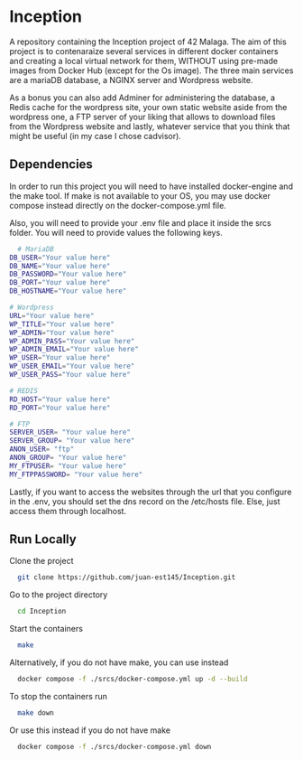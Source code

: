 # Inception

A repository containing the Inception project of 42 Malaga. The aim of this project is to contenaraize several services in different docker
containers and creating a local virtual network for them, WITHOUT using pre-made images from Docker Hub (except for the Os image). The three main services are a mariaDB database, a NGINX server and Wordpress website. 

As a bonus you can also add Adminer for administering the database, a Redis cache for the wordpress site, your own static website aside from the wordpress one, a FTP server of your liking that allows to download files from the Wordpress website and lastly, whatever service that you think that might be useful (in my case I chose cadvisor).

## Dependencies
In order to run this project you will need to have installed docker-engine and the make tool. If make is not available to your OS, you may use docker compose instead directly on the docker-compose.yml file.

Also, you will need to provide your .env file and place it inside the srcs folder. You will need to provide values the following keys.

```bash
  # MariaDB
DB_USER="Your value here"
DB_NAME="Your value here"
DB_PASSWORD="Your value here"
DB_PORT="Your value here"
DB_HOSTNAME="Your value here"

# Wordpress
URL="Your value here"
WP_TITLE="Your value here"
WP_ADMIN="Your value here"
WP_ADMIN_PASS="Your value here"
WP_ADMIN_EMAIL="Your value here"
WP_USER="Your value here"
WP_USER_EMAIL="Your value here"
WP_USER_PASS="Your value here"

# REDIS
RD_HOST="Your value here"
RD_PORT="Your value here"

# FTP
SERVER_USER= "Your value here"
SERVER_GROUP= "Your value here"
ANON_USER= "ftp"
ANON_GROUP= "Your value here"
MY_FTPUSER= "Your value here"
MY_FTPPASSWORD= "Your value here"
```

Lastly, if you want to access the websites through the url that you configure in the .env, you should set the dns record on the /etc/hosts file. Else, just access them through localhost.


## Run Locally

Clone the project

```bash
  git clone https://github.com/juan-est145/Inception.git
```

Go to the project directory

```bash
  cd Inception
```

Start the containers
```bash
  make
```

Alternatively, if you do not have make, you can use instead
```bash
  docker compose -f ./srcs/docker-compose.yml up -d --build
```

To stop the containers run 
```bash
  make down
```

Or use this instead if you do not have make
```bash
  docker compose -f ./srcs/docker-compose.yml down
```
